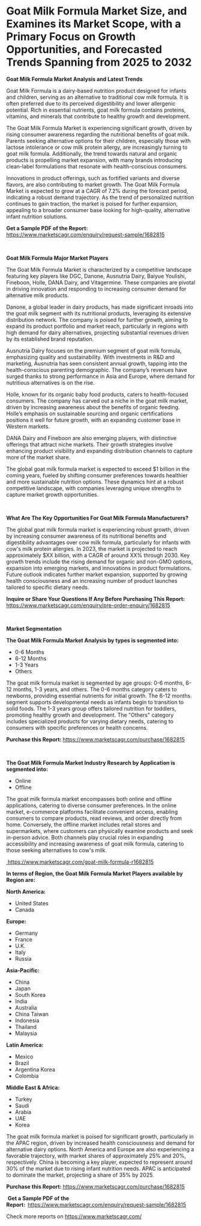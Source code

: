 <p><h1>Goat Milk Formula Market Size, and Examines its Market Scope, with a Primary Focus on Growth Opportunities, and Forecasted Trends Spanning from 2025 to 2032</h1></p><p><strong>Goat Milk Formula Market Analysis and Latest Trends</strong></p>
<p><p>Goat Milk Formula is a dairy-based nutrition product designed for infants and children, serving as an alternative to traditional cow milk formula. It is often preferred due to its perceived digestibility and lower allergenic potential. Rich in essential nutrients, goat milk formula contains proteins, vitamins, and minerals that contribute to healthy growth and development.</p><p>The Goat Milk Formula Market is experiencing significant growth, driven by rising consumer awareness regarding the nutritional benefits of goat milk. Parents seeking alternative options for their children, especially those with lactose intolerance or cow milk protein allergy, are increasingly turning to goat milk formula. Additionally, the trend towards natural and organic products is propelling market expansion, with many brands introducing clean-label formulations that resonate with health-conscious consumers.</p><p>Innovations in product offerings, such as fortified variants and diverse flavors, are also contributing to market growth. The Goat Milk Formula Market is expected to grow at a CAGR of 7.2% during the forecast period, indicating a robust demand trajectory. As the trend of personalized nutrition continues to gain traction, the market is poised for further expansion, appealing to a broader consumer base looking for high-quality, alternative infant nutrition solutions.</p></p>
<p><strong>Get a Sample PDF of the Report:&nbsp;</strong> <a href="https://www.marketscagr.com/enquiry/request-sample/1682815?utm_campaign=2667&utm_medium=2&utm_source=Github&utm_content=ia&utm_term=07042025&utm_id=goat-milk-formula">https://www.marketscagr.com/enquiry/request-sample/1682815</a></p>
<p>&nbsp;</p>
<p><strong>Goat Milk Formula Major Market Players</strong></p>
<p><p>The Goat Milk Formula Market is characterized by a competitive landscape featuring key players like DGC, Danone, Ausnutria Dairy, Baiyue Youlishi, Fineboon, Holle, DANA Dairy, and Vitagermine. These companies are pivotal in driving innovation and responding to increasing consumer demand for alternative milk products.</p><p>Danone, a global leader in dairy products, has made significant inroads into the goat milk segment with its nutritional products, leveraging its extensive distribution network. The company is poised for further growth, aiming to expand its product portfolio and market reach, particularly in regions with high demand for dairy alternatives, projecting substantial revenues driven by its established brand reputation.</p><p>Ausnutria Dairy focuses on the premium segment of goat milk formula, emphasizing quality and sustainability. With investments in R&D and marketing, Ausnutria has seen consistent annual growth, tapping into the health-conscious parenting demographic. The company’s revenues have surged thanks to strong performance in Asia and Europe, where demand for nutritious alternatives is on the rise.</p><p>Holle, known for its organic baby food products, caters to health-focused consumers. The company has carved out a niche in the goat milk market, driven by increasing awareness about the benefits of organic feeding. Holle’s emphasis on sustainable sourcing and organic certifications positions it well for future growth, with an expanding customer base in Western markets.</p><p>DANA Dairy and Fineboon are also emerging players, with distinctive offerings that attract niche markets. Their growth strategies involve enhancing product visibility and expanding distribution channels to capture more of the market share.</p><p>The global goat milk formula market is expected to exceed $1 billion in the coming years, fueled by shifting consumer preferences towards healthier and more sustainable nutrition options. These dynamics hint at a robust competitive landscape, with companies leveraging unique strengths to capture market growth opportunities.</p></p>
<p>&nbsp;</p>
<p><strong>What Are The Key Opportunities For Goat Milk Formula Manufacturers?</strong></p>
<p><p>The global goat milk formula market is experiencing robust growth, driven by increasing consumer awareness of its nutritional benefits and digestibility advantages over cow milk formula, particularly for infants with cow's milk protein allergies. In 2023, the market is projected to reach approximately $XX billion, with a CAGR of around XX% through 2030. Key growth trends include the rising demand for organic and non-GMO options, expansion into emerging markets, and innovations in product formulations. Future outlook indicates further market expansion, supported by growing health consciousness and an increasing number of product launches tailored to specific dietary needs.</p></p>
<p><strong>Inquire or Share Your Questions If Any Before Purchasing This Report:</strong> <a href="https://www.marketscagr.com/enquiry/pre-order-enquiry/1682815?utm_campaign=2667&utm_medium=2&utm_source=Github&utm_content=ia&utm_term=07042025&utm_id=goat-milk-formula">https://www.marketscagr.com/enquiry/pre-order-enquiry/1682815</a></p>
<p>&nbsp;</p>
<p><strong>Market Segmentation</strong></p>
<p><strong>The Goat Milk Formula Market Analysis by types is segmented into:</strong></p>
<p><ul><li>0-6 Months</li><li>6-12 Months</li><li>1-3 Years</li><li>Others</li></ul></p>
<p><p>The goat milk formula market is segmented by age groups: 0-6 months, 6-12 months, 1-3 years, and others. The 0-6 months category caters to newborns, providing essential nutrients for initial growth. The 6-12 months segment supports developmental needs as infants begin to transition to solid foods. The 1-3 years group offers tailored nutrition for toddlers, promoting healthy growth and development. The "Others" category includes specialized products for varying dietary needs, catering to consumers with specific preferences or health concerns.</p></p>
<p><strong>Purchase this Report:&nbsp;</strong><a href="https://www.marketscagr.com/purchase/1682815?utm_campaign=2667&utm_medium=2&utm_source=Github&utm_content=ia&utm_term=07042025&utm_id=goat-milk-formula">https://www.marketscagr.com/purchase/1682815</a></p>
<p>&nbsp;</p>
<p><strong>The Goat Milk Formula Market Industry Research by Application is segmented into:</strong></p>
<p><ul><li>Online</li><li>Offline</li></ul></p>
<p><p>The goat milk formula market encompasses both online and offline applications, catering to diverse consumer preferences. In the online market, e-commerce platforms facilitate convenient access, enabling consumers to compare products, read reviews, and order directly from home. Conversely, the offline market includes retail stores and supermarkets, where customers can physically examine products and seek in-person advice. Both channels play crucial roles in expanding accessibility and increasing awareness of goat milk formula, catering to those seeking alternatives to cow's milk.</p></p>
<p><a href="https://www.marketscagr.com/goat-milk-formula-r1682815?utm_campaign=2667&utm_medium=2&utm_source=Github&utm_content=ia&utm_term=07042025&utm_id=goat-milk-formula">&nbsp;https://www.marketscagr.com/goat-milk-formula-r1682815</a></p>
<p><strong>In terms of Region, the Goat Milk Formula Market Players available by Region are:</strong></p>
<p>
    <p> <strong> North America: </strong>
        <ul>
            <li>United States</li>
            <li>Canada</li>
        </ul>
        </p> 
    <p> <strong> Europe: </strong>
        <ul>
            <li>Germany</li>
            <li>France</li>
            <li>U.K.</li>
            <li>Italy</li>
            <li>Russia</li>
        </ul>
        </p> 
    <p> <strong> Asia-Pacific: </strong>
        <ul>
            <li>China</li>
            <li>Japan</li>
            <li>South Korea</li>
            <li>India</li>
            <li>Australia</li>
            <li>China Taiwan</li>
            <li>Indonesia</li>
            <li>Thailand</li>
            <li>Malaysia</li>
        </ul>
        </p> 
    <p> <strong> Latin America: </strong>
        <ul>
            <li>Mexico</li>
            <li>Brazil</li>
            <li>Argentina Korea</li>
            <li>Colombia</li>
        </ul>
        </p> 
    <p> <strong> Middle East & Africa: </strong>
        <ul>
            <li>Turkey</li>
            <li>Saudi</li>
            <li>Arabia</li>
            <li>UAE</li>
            <li>Korea</li>
        </ul>
    </p>
    </p>
<p><p>The goat milk formula market is poised for significant growth, particularly in the APAC region, driven by increased health consciousness and demand for alternative dairy options. North America and Europe are also experiencing a favorable trajectory, with market shares of approximately 25% and 20%, respectively. China is becoming a key player, expected to represent around 30% of the market due to rising infant nutrition needs. APAC is anticipated to dominate the market, projecting a share of 35% by 2025.</p></p>
<p><strong>Purchase this Report: </strong><a href="https://www.marketscagr.com/purchase/1682815?utm_campaign=2667&utm_medium=2&utm_source=Github&utm_content=ia&utm_term=07042025&utm_id=goat-milk-formula">https://www.marketscagr.com/purchase/1682815</a></p>
<p>&nbsp;<strong>Get a Sample PDF of the Report:&nbsp;&nbsp;</strong><a href="https://www.marketscagr.com/enquiry/request-sample/1682815?utm_campaign=2667&utm_medium=2&utm_source=Github&utm_content=ia&utm_term=07042025&utm_id=goat-milk-formula">https://www.marketscagr.com/enquiry/request-sample/1682815</a></p>
<p><strong></strong></p>
<p>Check more reports on <a href="https://www.marketscagr.com/?utm_campaign=2667&utm_medium=2&utm_source=Github&utm_content=ia&utm_term=07042025&utm_id=goat-milk-formula">https://www.marketscagr.com/</a></p>